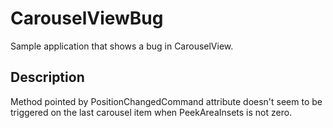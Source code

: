 # CarouselViewBug
Sample application that shows a bug in CarouselView.

## Description
Method pointed by PositionChangedCommand attribute doesn't seem to be triggered on the last carousel item when PeekAreaInsets is not zero.
